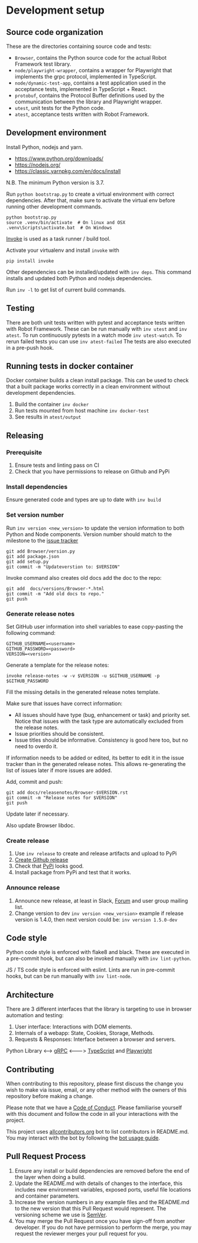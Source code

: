 # Development setup

## Source code organization

These are the directories containing source code and tests:

 - `Browser`, contains the Python source code for the actual Robot Framework test library.
 - `node/playwright-wrapper`, contains a wrapper for Playwright that implements the grpc protocol, implemented in TypeScript.
 - `node/dynamic-test-app`, contains a test application used in the acceptance tests, implemented in TypeScript + React.
 - `protobuf`, contains the Protocol Buffer definitions used by the communication between the library and Playwright wrapper.
 - `utest`, unit tests for the Python code.
 - `atest`, acceptance tests written with Robot Framework.

## Development environment

Install Python, nodejs and yarn.
- https://www.python.org/downloads/
- https://nodejs.org/
- https://classic.yarnpkg.com/en/docs/install

N.B. The minimum Python version is 3.7.

Run `python bootstrap.py` to create a virtual environment with correct dependencies.
After that, make sure to activate the virtual env before running other development commands.

```
python bootstrap.py
source .venv/bin/activate  # On linux and OSX
.venv\Scripts\activate.bat  # On Windows
```

[Invoke](http://www.pyinvoke.org/index.html) is used as a task runner / build tool.

Activate your virtualenv and install `invoke` with

```
pip install invoke
```

Other dependencies can be installed/updated with `inv deps`. This command installs and updated both Python and nodejs dependencies.

Run `inv -l` to get list of current build commands.

## Testing

There are both unit tests written with pytest and acceptance tests written with
Robot Framework. These can be run manually with `inv utest` and `inv atest`.
To run continuously pytests in a watch mode `inv utest-watch`.
To rerun failed tests you can use `inv atest-failed` The tests are also executed in a pre-push hook.

## Running tests in docker container

Docker container builds a clean install package. This can be used to check that a built package works correctly in a clean environment without development dependencies.

1. Build the container `inv docker`
2. Run tests mounted from host machine `inv docker-test`
3. See results in `atest/output`

## Releasing

### Prerequisite
1. Ensure tests and linting pass on CI
1. Check that you have permissions to release on Github and PyPi

### Install dependencies
Ensure generated code and types are up to date with `inv build`

### Set version number
Run `inv version <new_version>` to update the version information to both Python and Node components.
Version number should match to the milestone to the [issue tracker](https://github.com/MarketSquare/robotframework-browser/milestones)

```
git add Browser/version.py
git add package.json
git add setup.py
git commit -m "Updateverstion to: $VERSION"
```

Invoke command also creates old docs add the doc to the repo:
```
git add  docs/versions/Browser-*.html
git commit -m "Add old docs to repo."
git push
```

### Generate release notes
Set GitHub user information into shell variables to ease copy-pasting the following command:
```
GITHUB_USERNAME=<username>
GITHUB_PASSWORD=<password>
VERSION=<version>
```

Generate a template for the release notes:
```
invoke release-notes -w -v $VERSION -u $GITHUB_USERNAME -p $GITHUB_PASSWORD
```

Fill the missing details in the generated release notes template.

Make sure that issues have correct information:
* All issues should have type (bug, enhancement or task) and priority set. Notice that issues with the task type are
automatically excluded from the release notes.
* Issue priorities should be consistent.
* Issue titles should be informative. Consistency is good here too, but no need to overdo it.

If information needs to be added or edited, its better to edit it in the issue tracker than in the generated release
notes. This allows re-generating the list of issues later if more issues are added.

Add, commit and push:
```
git add docs/releasenotes/Browser-$VERSION.rst
git commit -m "Release notes for $VERSION"
git push
```
Update later if necessary.

Also update Browser libdoc.

### Create release
1. Use `inv release` to create and release artifacts and upload to PyPi
2. [Create Github release](https://github.com/MarketSquare/robotframework-browser/releases/new)
3. Check that [PyPi](https://pypi.org/project/robotframework-browser/) looks good.
4. Install package from PyPi and test that it works.

### Announce release
1. Announce new release, at least in Slack, [Forum](https://forum.robotframework.org/t/browser-library-releases/685) and user group mailing list.
1. Change version to dev `inv version <new_version>` example if release version is 1.4.0, then next version could be: `inv version 1.5.0-dev`

## Code style
Python code style is enforced with flake8 and black. These are executed in a
pre-commit hook, but can also be invoked manually with `inv lint-python`.

JS / TS code style is enforced with eslint. Lints are run in pre-commit hooks, but can be run manually with `inv lint-node`.

## Architecture

There are 3 different interfaces that the library is targeting to use in browser automation and testing:

1. User interface: Interactions with DOM elements.
2. Internals of a webapp: State, Cookies, Storage, Methods.
3. Requests & Responses: Interface between a browser and servers.

Python Library <--> [gRPC](https://grpc.io/) <---> [TypeScript](https://www.typescriptlang.org/) and [Playwright](https://playwright.dev/)

## Contributing

When contributing to this repository, please first discuss the change you wish to make via issue,
email, or any other method with the owners of this repository before making a change.

Please note that we have a [Code of Conduct](CODE_OF_CONDUCT.md).  Please familiarise yourself with this document
and follow the code in all your interactions with the project.

This project uses [allcontributors.org](https://allcontributors.org/) bot to list contributors in README.md.
You may interact with the bot by following the [bot usage guide](https://allcontributors.org/docs/en/bot/usage).

## Pull Request Process

1. Ensure any install or build dependencies are removed before the end of the layer when doing a build.
2. Update the README.md with details of changes to the interface, this includes new environment
   variables, exposed ports, useful file locations and container parameters.
3. Increase the version numbers in any example files and the README.md to the new version that this
   Pull Request would represent. The versioning scheme we use is [SemVer](http://semver.org/).
4. You may merge the Pull Request once you have sign-off from another developer. If you do not have
   permission to perform the merge, you may request the reviewer merges your pull request for you.
